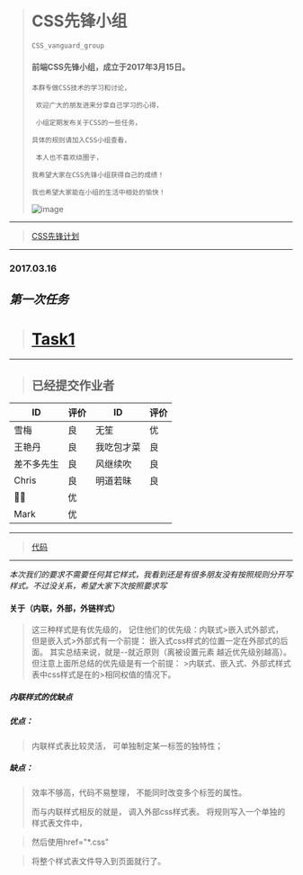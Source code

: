 >    # CSS先锋小组
>     CSS_vanguard_group
>                
> ####  前端CSS先锋小组，成立于2017年3月15日。
>
>     本群专做CSS技术的学习和讨论，
>
>      欢迎广大的朋友进来分享自己学习的心得，
>
>      小组定期发布关于CSS的一些任务，
>
>     具体的规则请加入CSS小组查看，
>
>      本人也不喜欢绕圈子，
>
>     我希望大家在CSS先锋小组获得自己的成绩！
>
>     我也希望大家能在小组的生活中相处的愉快！
>     
>      
>![image](http://mmbiz.qpic.cn/mmbiz_png/XDRSSguXlR4I0vO2ATzoNItYib7cibuaeicfc6iapXicSMWpDzjX6DyoDxUvicEzy5ktembrJajRYuRC42YuSbOIpOFw/640?wx_fmt=png&tp=webp&wxfrom=5&wx_lazy=1)
---
>[CSS先锋计划](https://mp.weixin.qq.com/s?__biz=MzI4ODA1MTMwOQ==&mid=2247483688&idx=1&sn=2af4588d4cffc50f4c7f4a0f2f7713d3&chksm=ebc5182adcb2913cb3e849fbafadd2f4944682b46d0fc3b555cfd812ece6f01efe9f54b241ae#rd)

---

### 2017.03.16

***第一次任务***
---
>#  [Task1](http://mp.weixin.qq.com/s/-fulS8uVqkhQ-SUKTu6yPQ)
---
>##  已经提交作业者
ID | 评价   |   ID | 评价
---|---     |---|---
雪梅 | 良   |无笙 | 优
王艳丹 | 良   |我吃包才菜 | 良
差不多先生|良  |风继续吹 | 良
Chris|良      | 明道若昧 | 良
🐝🐝|优      |
Mark|优       | 
>
---
>
>[代码](https://github.com/Mao605569464/task01)
---

  *本次我们的要求不需要任何其它样式，我看到还是有很多朋友没有按照规则分开写样式。不过没关系，希望大家下次按照要求写*
  #### 关于（内联，外部，外链样式）
  >这三种样式是有优先级的，
  >记住他们的优先级：内联式>嵌入式外部式，
  >但是嵌入式>外部式有一个前提：
  >嵌入式css样式的位置一定在外部式的后面。
  >其实总结来说，就是--就近原则（离被设置元素
  >越近优先级别越高）。
  >但注意上面所总结的优先级是有一个前提： >内联式、嵌入式、外部式样式表中css样式是在的>相同权值的情况下。
  ##### 内联样式的优缺点
  ##### 优点：
  >内联样式表比较灵活，
  >可单独制定某一标签的独特性；
  >
  ##### 缺点：
  >效率不够高，代码不易整理，
  >不能同时改变多个标签的属性。
  >
  >而与内联样式相反的就是，
  >调入外部css样式表。
  >将规则写入一个单独的样式表文件中，
  
  >然后使用href="*.css"
  
  >将整个样式表文件导入到页面就行了。


